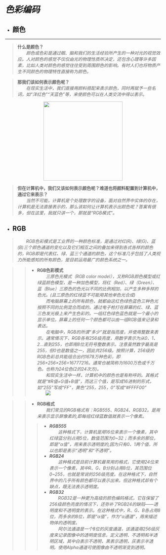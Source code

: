 # ***色彩编码***  

- ## 颜色
---  
>**什么是颜色？**   
&emsp;&emsp;_颜色或色彩是通过眼、脑和我们的生活经验所产生的一种对光的视觉效应。人对颜色的感觉不仅仅由光的物理性质所决定，还包含心理等许多因素，比如人类对颜色的感觉往往受到周围颜色的影响。有时人们也将物质产生不同颜色的物理特性直接称为颜色。_

>**那我们该如何表示颜色呢？**  
&emsp;&emsp;_在现实生活中，我们直接用颜料搭配来表示颜色，同时再赋予一些名词，如“洋红色”“天蓝色”等，来使颜色可以在人类交流中得以表示。_
 <center>   
<img src="http://img05.tooopen.com/images/20140821/sy_69358945768.jpg" width="256" height="256" />
</center>

>**但在计算机中，我们又该如何表示颜色呢？难道也将颜料配置到计算机中，通过它来表示？**  
&emsp;&emsp;_当然不可能，计算机是个处理数字的设备，面对自然界中实体的存在，计算机是无法直接表示的，那么该如何让计算机表示出颜色呢？答案有很多，但在这里，我就只讲一个，那就是“RGB模式”。_  

- ## RGB  
>&emsp;&emsp;_RGB色彩模式是工业界的一种颜色标准，是通过对红(R)、绿(G)、蓝(B)三个颜色通道的变化以及它们相互之间的叠加来得到各式各样的颜色的，RGB即是代表红、绿、蓝三个通道的颜色，这个标准几乎包括了人类视力所能感知的所有颜色，是目前运用最广的颜色系统之一。_  

>>- **RGB色彩模式**  
&emsp;&emsp;_三原色光模式（RGB color model），又称RGB颜色模型或红绿蓝颜色模型，是一种加色模型，将红（Red）、绿（Green）、蓝（Blue）三原色的色光以不同的比例相加，以产生多种多样的色光。(且三原色的红绿蓝不可能用其他单色光合成)   
&emsp;&emsp;而电脑屏幕上的所有颜色，就都由这红色绿色蓝色三种色光按照不同的比例混合而成的。通过电子枪打在屏幕的红、绿、蓝三色发光极上来产生色彩的。一组红色绿色蓝色就是一个最小的显示单位。屏幕上的任何一个颜色都可以由一组RGB值来记录和表达。    
&emsp;&emsp;在电脑中，RGB的所谓“多少”就是指亮度，并使用整数来表示。通常情况下，RGB各有256级亮度，用数字表示为从0、1、2...直到255，也即用8位无符号整数表示。注意虽然数字最高是255，但0也是数值之一，因此共256级。按照计算，256级的RGB色彩总共能组合出约1678万种色彩，即256×256×256=16777216。通常也被简称为1600万色或千万色。也称为24位色(2的24次方)。  
&emsp;&emsp;和现实生活中一样，计算机中的颜色也是有称呼的。其格式就是“#R值+G值+B值”，而这三个值，是写成16进制的形式，如“255”写成“FF”，黄色“255，255，0”写成“#FFFF00”_  
&emsp;&emsp;![](https://gss0.bdstatic.com/94o3dSag_xI4khGkpoWK1HF6hhy/baike/s%3D220/sign=db252f948c5494ee8322081b1df4e0e1/3ac79f3df8dcd100925a560a728b4710b8122fd2.jpg )  


>>- **RGB格式**  
&emsp;&emsp;_我们常见的RGB格式有：RGB555、RGB24、RGB32。是用来表示显示屏像素的,即每组红绿蓝数值就表示一个像素。_  
>>>- ***RGB555***  
&emsp;&emsp;_这种格式下，计算机是用16位来表示一个像素，其中红绿蓝分别占用5位，数值范围为0~32；而多余的那位，即是“α值”，用来表示透明度的,因为只有0、1两个值，所以也即是表示“透明”和“不透明”。_  
>>>- ***RGB24***  
&emsp;&emsp;_这种格式是目前计算机最常用的格式，它使用24位来表示一个像素，其中R、G、B分别占用8位，其范围位0~255，也就是常说的256级亮度。在这种格式下，自然界中的几乎所有颜色都可以表示出来。但这种格式却有个缺点，既无法表示透明度。_  
>>>- ***RGB32***  
&emsp;&emsp;_RGB32是一种更为高级的颜色编码格式，它在保留了256级颜色亮度的情况下，还弥补了RGB24的缺陷——透明度和不透明度的表示。在这种格式中，R、G、B各占用8位，而多余的8位，即是“α值”，作为“α通道”，用来描述物体的透明度。_  
&emsp;&emsp;_阿尔法通道是一个8位的灰度通道，该通道用256级灰度来记录图像中的透明度信息，定义透明、不透明和半透明区域，其中白表示不透明，黑表示透明，灰表示半透明。使用Alpha通道可使图像由不透明渐变到透明。_
